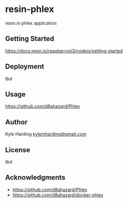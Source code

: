 # resin-phlex

resin.io phlex application

## Getting Started

https://docs.resin.io/raspberrypi3/nodejs/getting-started

## Deployment

_tbd_

## Usage

https://github.com/d8ahazard/Phlex

## Author

Kyle Harding <kylemharding@gmail.com>

## License

_tbd_

## Acknowledgments

* https://github.com/d8ahazard/Phlex
* https://github.com/d8ahazard/docker-phlex

